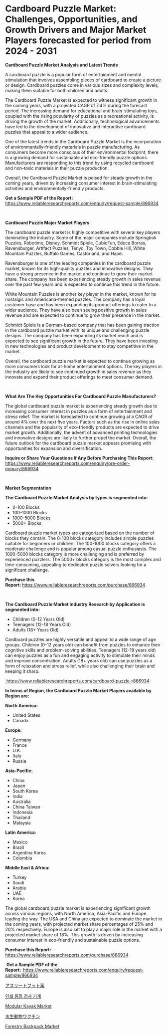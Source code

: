 <p><h1>Cardboard Puzzle Market: Challenges, Opportunities, and Growth Drivers and Major Market Players forecasted for period from 2024 - 2031</h1></p><p><strong>Cardboard Puzzle Market Analysis and Latest Trends</strong></p>
<p><p>A cardboard puzzle is a popular form of entertainment and mental stimulation that involves assembling pieces of cardboard to create a picture or design. Cardboard puzzles come in various sizes and complexity levels, making them suitable for both children and adults.</p><p>The Cardboard Puzzle Market is expected to witness significant growth in the coming years, with a projected CAGR of 7.4% during the forecast period. The increasing demand for educational and brain-stimulating toys, coupled with the rising popularity of puzzles as a recreational activity, is driving the growth of the market. Additionally, technological advancements have led to the development of innovative and interactive cardboard puzzles that appeal to a wider audience.</p><p>One of the latest trends in the Cardboard Puzzle Market is the incorporation of environmentally-friendly materials in puzzle manufacturing. As consumers become more conscious of their environmental footprint, there is a growing demand for sustainable and eco-friendly puzzle options. Manufacturers are responding to this trend by using recycled cardboard and non-toxic materials in their puzzle production.</p><p>Overall, the Cardboard Puzzle Market is poised for steady growth in the coming years, driven by increasing consumer interest in brain-stimulating activities and environmentally-friendly products.</p></p>
<p><strong>Get a Sample PDF of the Report:&nbsp;</strong> <a href="https://www.reliableresearchreports.com/enquiry/request-sample/866934">https://www.reliableresearchreports.com/enquiry/request-sample/866934</a></p>
<p>&nbsp;</p>
<p><strong>Cardboard Puzzle Major Market Players</strong></p>
<p><p>The cardboard puzzle market is highly competitive with several key players dominating the industry. Some of the major companies include Springbok Puzzles, Robotime, Disney, Schmidt Spiele, CubicFun, Educa Borras, Ravensburger, Artifact Puzzles, Tenyo, Toy Town, Cobble Hill, White Mountain Puzzles, Buffalo Games, Castorland, and Hape.</p><p>Ravensburger is one of the leading companies in the cardboard puzzle market, known for its high-quality puzzles and innovative designs. They have a strong presence in the market and continue to grow their market share. The company has been experiencing steady growth in sales revenue over the past few years and is expected to continue this trend in the future.</p><p>White Mountain Puzzles is another key player in the market, known for its nostalgic and Americana-themed puzzles. The company has a loyal customer base and has been expanding its product offerings to cater to a wider audience. They have also been seeing positive growth in sales revenue and are expected to continue to grow their presence in the market.</p><p>Schmidt Spiele is a German-based company that has been gaining traction in the cardboard puzzle market with its unique and challenging puzzle designs. The company has been expanding its market reach and is expected to see significant growth in the future. They have been investing in new technologies and product development to stay competitive in the market.</p><p>Overall, the cardboard puzzle market is expected to continue growing as more consumers look for at-home entertainment options. The key players in the industry are likely to see continued growth in sales revenue as they innovate and expand their product offerings to meet consumer demand.</p></p>
<p>&nbsp;</p>
<p><strong>What Are The Key Opportunities For Cardboard Puzzle Manufacturers?</strong></p>
<p><p>The global cardboard puzzle market is experiencing steady growth due to increasing consumer interest in puzzles as a form of entertainment and stress relief. The market is forecasted to continue growing at a CAGR of around 4% over the next five years. Factors such as the rise in online sales channels and the popularity of eco-friendly products are expected to drive market growth. Additionally, the advent of advanced printing technologies and innovative designs are likely to further propel the market. Overall, the future outlook for the cardboard puzzle market appears promising with opportunities for expansion and diversification.</p></p>
<p><strong>Inquire or Share Your Questions If Any Before Purchasing This Report:</strong> <a href="https://www.reliableresearchreports.com/enquiry/pre-order-enquiry/866934">https://www.reliableresearchreports.com/enquiry/pre-order-enquiry/866934</a></p>
<p>&nbsp;</p>
<p><strong>Market Segmentation</strong></p>
<p><strong>The Cardboard Puzzle Market Analysis by types is segmented into:</strong></p>
<p><ul><li>0-100 Blocks</li><li>100-1000 Blocks</li><li>1000-5000 Blocks</li><li>5000+ Blocks</li></ul></p>
<p><p>Cardboard puzzle market types are categorized based on the number of blocks they contain. The 0-100 blocks category includes simple puzzles suitable for beginners or children. The 100-1000 blocks category offers a moderate challenge and is popular among casual puzzle enthusiasts. The 1000-5000 blocks category is more challenging and is preferred by experienced puzzlers. The 5000+ blocks category is the most complex and time-consuming, appealing to dedicated puzzle solvers looking for a significant challenge.</p></p>
<p><strong>Purchase this Report:&nbsp;</strong><a href="https://www.reliableresearchreports.com/purchase/866934">https://www.reliableresearchreports.com/purchase/866934</a></p>
<p>&nbsp;</p>
<p><strong>The Cardboard Puzzle Market Industry Research by Application is segmented into:</strong></p>
<p><ul><li>Children (0-12 Years Old)</li><li>Teenagers (12-18 Years Old)</li><li>Adults (18+ Years Old)</li></ul></p>
<p><p>Cardboard puzzles are highly versatile and appeal to a wide range of age groups. Children (0-12 years old) can benefit from puzzles to enhance their cognitive skills and problem-solving abilities. Teenagers (12-18 years old) can enjoy puzzles as a fun and engaging activity to stimulate their minds and improve concentration. Adults (18+ years old) can use puzzles as a form of relaxation and stress relief, while also challenging their brain and keeping it sharp.</p></p>
<p><a href="https://www.reliableresearchreports.com/cardboard-puzzle-r866934">&nbsp;https://www.reliableresearchreports.com/cardboard-puzzle-r866934</a></p>
<p><strong>In terms of Region, the Cardboard Puzzle Market Players available by Region are:</strong></p>
<p>
    <p> <strong> North America: </strong>
        <ul>
            <li>United States</li>
            <li>Canada</li>
        </ul>
        </p> 
    <p> <strong> Europe: </strong>
        <ul>
            <li>Germany</li>
            <li>France</li>
            <li>U.K.</li>
            <li>Italy</li>
            <li>Russia</li>
        </ul>
        </p> 
    <p> <strong> Asia-Pacific: </strong>
        <ul>
            <li>China</li>
            <li>Japan</li>
            <li>South Korea</li>
            <li>India</li>
            <li>Australia</li>
            <li>China Taiwan</li>
            <li>Indonesia</li>
            <li>Thailand</li>
            <li>Malaysia</li>
        </ul>
        </p> 
    <p> <strong> Latin America: </strong>
        <ul>
            <li>Mexico</li>
            <li>Brazil</li>
            <li>Argentina Korea</li>
            <li>Colombia</li>
        </ul>
        </p> 
    <p> <strong> Middle East & Africa: </strong>
        <ul>
            <li>Turkey</li>
            <li>Saudi</li>
            <li>Arabia</li>
            <li>UAE</li>
            <li>Korea</li>
        </ul>
    </p>
    </p>
<p><p>The global cardboard puzzle market is experiencing significant growth across various regions, with North America, Asia-Pacific and Europe leading the way. The USA and China are expected to dominate the market in the coming years, with projected market share percentages of 25% and 20% respectively. Europe is also set to play a major role in the market with a projected market share of 18%. This growth is driven by increasing consumer interest in eco-friendly and sustainable puzzle options.</p></p>
<p><strong>Purchase this Report: </strong><a href="https://www.reliableresearchreports.com/purchase/866934">https://www.reliableresearchreports.com/purchase/866934</a></p>
<p>&nbsp;<strong>Get a Sample PDF of the Report:&nbsp;&nbsp;</strong><a href="https://www.reliableresearchreports.com/enquiry/request-sample/866934">https://www.reliableresearchreports.com/enquiry/request-sample/866934</a></p>
<p><strong></strong></p>
<p><p><a href="https://github.com/dandier2003/Market-Research-Report-List-2/blob/main/1131288141421.md">アスリートフット薬</a></p><p><a href="https://github.com/mithunmistry2258/Market-Research-Report-List-1/blob/main/9504076149275.md">인쇄 품질 검사 기계</a></p><p><a href="https://github.com/mancsybtousav/Market-Research-Report-List-3/blob/main/modular-kayak-market.md">Modular Kayak Market</a></p><p><a href="https://github.com/sghwr779811674/Market-Research-Report-List-2/blob/main/2905437141420.md">水生動物ワクチン</a></p><p><a href="https://github.com/josesg55/Market-Research-Report-List-3/blob/main/forestry-backpack-market.md">Forestry Backpack Market</a></p></p>